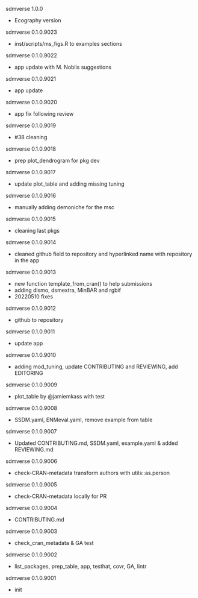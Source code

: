 sdmverse 1.0.0

-   Ecography version

sdmverse 0.1.0.9023

-   inst/scripts/ms_figs.R to examples sections

sdmverse 0.1.0.9022

-   app update with M. Noblis suggestions

sdmverse 0.1.0.9021

-   app update

sdmverse 0.1.0.9020

-   app fix following review

sdmverse 0.1.0.9019

-   #38 cleaning

sdmverse 0.1.0.9018

-   prep plot_dendrogram for pkg dev

sdmverse 0.1.0.9017

-   update plot_table and adding missing tuning

sdmverse 0.1.0.9016

-   manually adding demoniche for the msc

sdmverse 0.1.0.9015

-   cleaning last pkgs

sdmverse 0.1.0.9014

-   cleaned github field to repository and hyperlinked name with repository in the app

sdmverse 0.1.0.9013

-   new function template_from_cran() to help submissions
-   adding dismo, dsmextra, MinBAR and rgbif
-   20220510 fixes

sdmverse 0.1.0.9012

-   github to repository

sdmverse 0.1.0.9011

-   update app

sdmverse 0.1.0.9010

-   adding mod_tuning, update CONTRIBUTING and REVIEWING, add EDITORING

sdmverse 0.1.0.9009

-   plot_table by @jamiemkass with test

sdmverse 0.1.0.9008

-   SSDM.yaml, ENMeval.yaml, remove example from table

sdmverse 0.1.0.9007

-   Updated CONTRIBUTING.md, SSDM.yaml, example.yaml & added REVIEWING.md

sdmverse 0.1.0.9006

-   check-CRAN-metadata transform authors with utils::as.person

sdmverse 0.1.0.9005

-   check-CRAN-metadata locally for PR

sdmverse 0.1.0.9004

-   CONTRIBUTING.md

sdmverse 0.1.0.9003

-   check_cran_metadata & GA test

sdmverse 0.1.0.9002

-   list_packages, prep_table, app, testhat, covr, GA, lintr

sdmverse 0.1.0.9001

-   init
